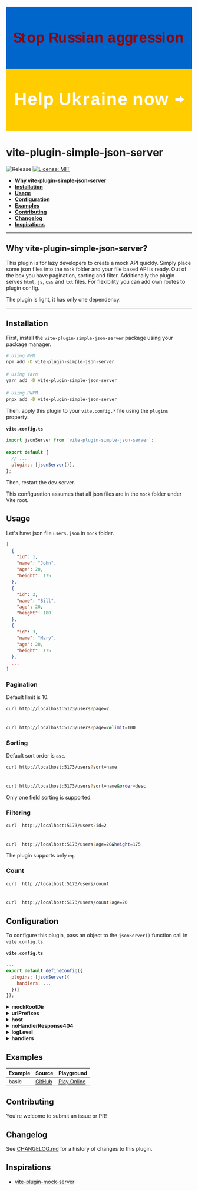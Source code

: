 [![Help Ukraine now!](https://raw.githubusercontent.com/alextim/help-ukraine-win-flag/master/stop-russian-agressian-help-ukraine-now-link.svg 'Help Ukraine now!')](https://bank.gov.ua/en/about/support-the-armed-forces)

# vite-plugin-simple-json-server

![Release](https://github.com/alextim/vite-plugin-simple-json-server/actions/workflows/release.yaml/badge.svg) [![License: MIT](https://img.shields.io/badge/License-MIT-green.svg)](https://opensource.org/licenses/MIT)

- <strong>[Why vite-plugin-simple-json-server](#why-vite-plugin-simple-json-server)</strong>
- <strong>[Installation](#installation)</strong>
- <strong>[Usage](#usage)</strong>
- <strong>[Configuration](#configuration)</strong>
- <strong>[Examples](#examples)</strong>
- <strong>[Contributing](#contributing)</strong>
- <strong>[Changelog](#changelog)</strong>
- <strong>[Inspirations](#inspirations)</strong>

---

## Why vite-plugin-simple-json-server?

This plugin is for lazy developers to create a mock API quickly. Simply place some json files into the `mock` folder and your file based API is ready. Out of the box you have pagination, sorting and filter. Additionally the plugin serves `html`, `js`, `css` and `txt` files. For flexibility you can add own routes to plugin config.

The plugin is light, it has only one dependency.

---

## Installation

First, install the `vite-plugin-simple-json-server` package using your package manager.

```sh
# Using NPM
npm add -D vite-plugin-simple-json-server

# Using Yarn
yarn add -D vite-plugin-simple-json-server

# Using PNPM
pnpx add -D vite-plugin-simple-json-server
```

Then, apply this plugin to your `vite.config.*` file using the `plugins` property:

**`vite.config.ts`**

```js
import jsonServer from 'vite-plugin-simple-json-server';

export default {
  // ...
  plugins: [jsonServer()],
};
```

Then, restart the dev server.

This configuration assumes that all json files are in the `mock` folder under Vite root.

## Usage

Let's have json file `users.json` in `mock` folder.

```json
[
  {
    "id": 1,
    "name": "John",
    "age": 20,
    "height": 175
  },
  {
    "id": 2,
    "name": "Bill",
    "age": 20,
    "height": 180
  },
  {
    "id": 3,
    "name": "Mary",
    "age": 20,
    "height": 175
  },
  ...
]
```

### Pagination

Default limit is 10.

```sh
curl http://localhost:5173/users?page=2


curl http://localhost:5173/users?page=2&limit=100
```

### Sorting

Default sort order is `asc`.

```sh
curl http://localhost:5173/users?sort=name


curl http://localhost:5173/users?sort=name&order=desc
```

Only one field sorting is supported.

### Filtering

```sh
curl  http://localhost:5173/users?id=2


curl  http://localhost:5173/users?age=20&height=175
```

The plugin supports only `eq`.

### Count

```sh
curl  http://localhost:5173/users/count


curl  http://localhost:5173/users/count?age=20
```

## Configuration

To configure this plugin, pass an object to the `jsonServer()` function call in `vite.config.ts`.

**`vite.config.ts`**

```js
...
export default defineConfig({
  plugins: [jsonServer({
    handlers: ...
  })]
});
```

<details>
  <summary><strong>mockRootDir</strong></summary>

|   Type     | Required | Default value |
| :--------: | :------: | :-----------: |
|  `String`  |    No    |    `mock`     |

It's a subfolder under the Vite root. Place all your static files here.  

If the file name is `index.*` then its route will be the parent directory path.  

Html files are served first. 

|   Type | Supported methods |
| :----: | :------------: |
| `json` | `GET`, `POST`  |
| `html` | `GET`          |
| `js`   | `GET`          |
| `css`  | `GET`          |
| `txt`  | `GET`          |

The server will respond with the 403 error for unsupported method.

**`vite.config.ts`**

```js
import jsonServer from 'vite-plugin-simple-json-server';

export default {

  plugins: [
    jsonServer({
      mockRootDir: 'json-api',
    }),
  ],
};
```

</details>
  
<details>
  <summary><strong>urlPrefixes</strong></summary>

|   Type     | Required |  Default value  |
| :--------: | :------: | :-------------: |
| `String[]` |    No    | `[ '\api\' ]`   |

The plugin will look for the requests which begin with these prefixes.

**`vite.config.ts`**

```js
import jsonServer from 'vite-plugin-simple-json-server';

export default {
  plugins: [
    jsonServer({
      urlPrefixes: [ 
        '/fist-api/', 
        '/second-api/',
      ],
    }),
  ],
};
```

</details>

<details>
  <summary><strong>host</strong></summary>

|   Type   | Required | Default value |
| :------: | :------: | :-----------: |
| `String` |    No    |  `undefined`  |

Some crawlers (Yandex) support a `Host` directive, allowing websites with multiple mirrors to specify their preferred domain.

**`vite.config.ts`**

```js
import jsonServer from 'vite-plugin-simple-json-server';

export default {
  site: 'https://example.com',
  experimental: {
    plugins: true,
  },
  plugins: [
    jsonServer({
      host: 'your-domain-name.com',
    }),
  ],
};
```

</details>

<details>
  <summary><strong>noHandlerResponse404</strong></summary>

|  Type     | Required | Default value |
| :-------: | :------: | :-----------: |
| `Boolean` |    No    |  `true`       |

If it's `false` the server will not send 404 error.

**`vite.config.ts`**

```js
import jsonServer from 'vite-plugin-simple-json-server';

export default {
  plugins: [
    jsonServer({
      noHandlerResponse404: false,
    }),
  ],
};
```

</details>

<details>
  <summary><strong>logLevel</strong></summary>

|    Type    | Required |           Default value           |
| :--------: | :------: | :-------------------------------: |
| `LogLevel` |    No    | `info`                            |

Available values: `'info' | 'warn' | 'error' | 'silent'`;

**`vite.config.ts`**

```js
import jsonServer from 'vite-plugin-simple-json-server';

export default {
  plugins: [
    jsonServer({
      logLevel: 'error',
    }),
  ],
};
```

</details>

<details>
  <summary><strong>handlers</strong></summary>

|    Type         | Required |           Default value           |
| :-------------: | :------: | :-------------------------------: |
| `MockHandler[]` |    No    | `undefined`                       |

Available values: `'info' | 'warn' | 'error' | 'silent'`;

**`vite.config.ts`**

```js
import jsonServer from 'vite-plugin-simple-json-server';

export default {
  plugins: [
    jsonServer({
      handlers: [
        {
          pattern: '/api/hello/1',
          handle: (req, res) => {
            res.end(`Hello world! ${req.url}`);
          },
        },
        {
          pattern: '/api/hello/*',
          handle: (req, res) => {
            res.end(`Hello world! ${req.url}`);
          },
        },
        {
          pattern: '/api/users/{userId}',
          method: 'POST',
          handle: (req, res, urlVars) => {
            const data = [
              {
                url: req.url,
                urlVars
              },
            ];
            res.setHeader('Content-Type', 'application/json');
            res.end(JSON.stringify(data));
          },
        },
      ],
    }),
  ],
};
```

</details>

## Examples

| Example  | Source                                                                                | Playground                                                                                                 |
| -------- | ------------------------------------------------------------------------------------- | ---------------------------------------------------------------------------------------------------------- |
| basic    | [GitHub](https://github.com/alextim/vite-plugin-simple-json-server/tree/main/examples/basic)    | [Play Online](https://stackblitz.com/fork/github/alextim/vite-plugin-simple-json-server/tree/main/examples/basic)    |

## Contributing

You're welcome to submit an issue or PR!

## Changelog

See [CHANGELOG.md](CHANGELOG.md) for a history of changes to this plugin.

## Inspirations

- [vite-plugin-mock-server](https://github.com/enjoycoding/vite-plugin-mock-server)

